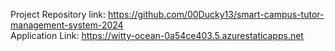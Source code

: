 Project Repository link: https://github.com/00Ducky13/smart-campus-tutor-management-system-2024 \
Application Link: https://witty-ocean-0a54ce403.5.azurestaticapps.net

